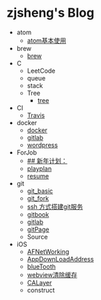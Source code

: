# zjsheng's Blog

* atom
    * [atom基本使用](/atom/atom.md)
* brew
    * [brew](/brew/brew.md)
* C
    * LeetCode
    * queue
    * stack
    * Tree
        * [tree](/C/Tree/tree.md)
* CI
    * [Travis](/CI/Travis.md)
* docker
    * [docker](/docker/docker.md)
    * [gitlab](/docker/gitlab.md)
    * [wordpress](/docker/wordpress.md)
* ForJob
    * [## 新年计划：](/ForJob/new_year_plan.md)
    * [playplan](/ForJob/playplan.md)
    * [resume](/ForJob/Resume.md)
* git
    * [git_basic](/git/git_basic.md)
    * [git_fork](/git/git_fork.md)
    * [ssh 方式搭建git服务](/git/git_server.md)
    * [gitbook](/git/gitbook.md)
    * [gitlab](/git/gitlab.md)
    * [gitPage](/git/gitpages.md)
    * Source
* iOS
    * [AFNetWorking](/iOS/AFNetWorking.md)
    * [AppDownLoadAddress](/iOS/AppDownLoadAddress.md)
    * [blueTooth](/iOS/blueTooth.md)
    * [webview清除缓存](/iOS/CacheOfWebView.md)
    * [CALayer](/iOS/CALayer.md)
    * construct
